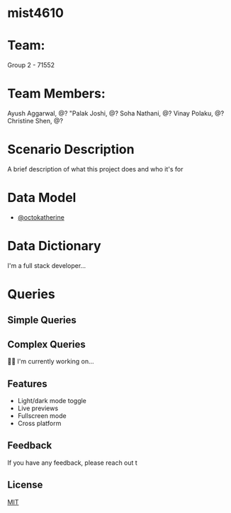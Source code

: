 # mist4610

# Team:
Group 2 - 71552

# Team Members:
Ayush Aggarwal, @?
"Palak Joshi, @?
Soha Nathani, @?
Vinay Polaku, @?
Christine Shen, @?


# Scenario Description

A brief description of what this project does and who it's for


# Data Model

- [@octokatherine](https://www.github.com/octokatherine)


# Data Dictionary
I'm a full stack developer...


# Queries

## Simple Queries

## Complex Queries
👩‍💻 I'm currently working on...







## Features

- Light/dark mode toggle
- Live previews
- Fullscreen mode
- Cross platform


## Feedback

If you have any feedback, please reach out t
## License

[MIT](https://choosealicense.com/licenses/mit/)

